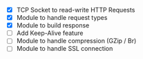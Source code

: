 - [x] TCP Socket to read-write HTTP Requests
- [x] Module to handle request types
- [x] Module to build response
- [ ] Add Keep-Alive feature
- [ ] Module to handle compression (GZip / Br)
- [ ] Module to handle SSL connection